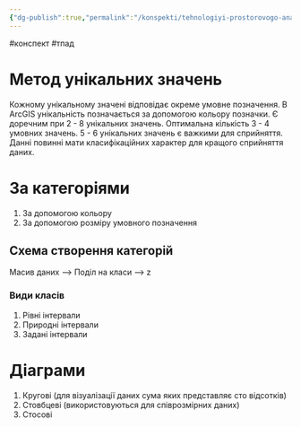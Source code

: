 ```yaml
---
{"dg-publish":true,"permalink":"/konspekti/tehnologiyi-prostorovogo-analizu-dannih/5-metodi-vizualizacziyi-danih/"}
---
```

#конспект #тпад

# Метод унікальних значень
Кожному унікальному значені відповідає окреме умовне позначення. В ArcGIS унікальність позначається за допомогою кольору позначки. Є доречним при 2 - 8 унікальних значень. Оптимальна кількість 3 - 4 умовних значень. 5 - 6 унікальних значень є важкими для сприйняття. Данні повинні мати класифікаційних характер для кращого сприйняття даних.
# За категоріями
1. За допомогою кольору
2. За допомогою розміру умовного позначення
## Схема створення категорій
Масив даних --> Поділ на класи --> z
### Види класів
1. Рівні інтервали
2. Природні інтервали
3. Задані інтервали

# Діаграми
1. Кругові (для візуалізації даних сума яких представляє сто відсотків)
2. Стовбцеві (використовуються для співрозмірних даних) 
3. Стосові